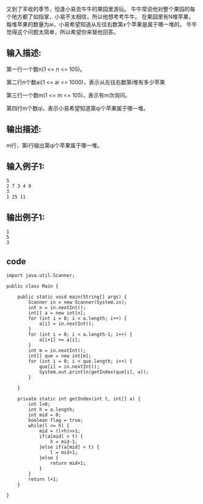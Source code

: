 
又到了丰收的季节，恰逢小易去牛牛的果园里游玩。
牛牛常说他对整个果园的每个地方都了如指掌，小易不太相信，所以他想考考牛牛。
在果园里有N堆苹果，每堆苹果的数量为ai，小易希望知道从左往右数第x个苹果是属于哪一堆的。
牛牛觉得这个问题太简单，所以希望你来替他回答。

## 输入描述: ##
第一行一个数n(1 <= n <= 105)。

第二行n个数ai(1 <= ai <= 1000)，表示从左往右数第i堆有多少苹果

第三行一个数m(1 <= m <= 105)，表示有m次询问。

第四行m个数qi，表示小易希望知道第qi个苹果属于哪一堆。


## 输出描述: ##
m行，第i行输出第qi个苹果属于哪一堆。

## 输入例子1: ##
	5
	2 7 3 4 9
	3
	1 25 11

## 输出例子1: ##
	1
	5
	3
## code ##
	import java.util.Scanner;
	
	public class Main {
		
		public static void main(String[] args) {
			Scanner in = new Scanner(System.in);
			int n = in.nextInt();
			int[] a = new int[n];
			for (int i = 0; i < a.length; i++) {
				a[i] = in.nextInt();
			}
			for (int i = 0; i < a.length-1; i++) {
				a[i+1] += a[i];
			}
			int m = in.nextInt();
			int[] que = new int[m];
			for (int i = 0; i < que.length; i++) {
				que[i] = in.nextInt();
				System.out.println(getIndex(que[i], a));
			}
			
		}
	
		private static int getIndex(int t, int[] a) {
			int l=0;
			int h = a.length;
			int mid = 0;
			boolean flag = true;
			while(l <= h) {
				mid = (l+h)>>1;
				if(a[mid] > t) {
					h = mid-1;
				}else if(a[mid] < t) {
					l = mid+1;
				}else {
					return mid+1;
				}
			}
			return l+1;
		}
	
	}
